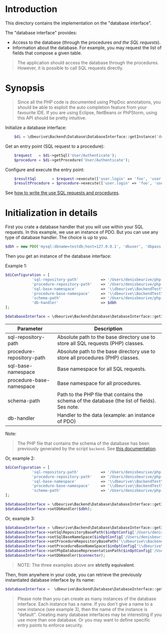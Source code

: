 # Introduction

This directory contains the implementation on the "database interface".

The "database interface" provides:
 
* Access to the database (through the procedures _and the SQL requests_).
* Information about the database.
  For example, you may request the list of fields that compose a given table.
     
> The application should access the database through the procedures. However, it is possible to call SQL requests directly.
     



# Synopsis

> Since all the PHP code is documented using PhpDoc annotations, you should be able to exploit the auto completion feature from your favourite IDE.
> If you are using Eclipse, NetBeans or PhPStorm, using this API should be pretty intuitive.

Initialize a database interface:

```php
    $di = \dbeurive\Backend\Database\DatabaseInterface::getInstance('default', $configuration);
```
    
Get an entry point (SQL request to a procedure):
   
```php
    $request   = $di->getSql('User/Authenticate');
    $procedure = $di->getProcedure('User/Authenticate'); 
```

Configure and execute the entry point:

```php
    $resultSql       = $request->execute(['user.login' => 'foo', 'user.password' => 'bar']);           
    $resultProcedure = $procedure->execute(['user.login' => 'foo', 'user.password' => 'bar']);
```       

See [how to write the use SQL requests and procedures](https://github.com/dbeurive/backend/blob/master/src/Database/EntryPoints/README.md).





# Initialization in details

First you crate a database handler that you will use within your SQL requests.
In this example, we use an instance of PDO. But you can use any type of database handler. The choice is up to you. 

```php
$dbh = new PDO('mysql:dbname=testdb;host=127.0.0.1', 'dbuser', 'dbpass');
```
 
Then you get an instance of the database interface:

Example 1:

```php
$diConfiguration = [
            'sql-repository-path'          => '/Users/denisbeurive/php-public/backend/tests/EntryPoints/Brands/MySql/Sqls',
            'procedure-repository-path'    => '/Users/denisbeurive/php-public/backend/tests/EntryPoints/Brands/MySql/Procedures',
            'sql-base-namespace'           => '\\dbeurive\\BackendTest\\EntryPoints\\Brands\\MySql\\Sqls',
            'procedure-base-namespace'     => '\\dbeurive\\BackendTest\\EntryPoints\\Brands\\MySql\\Procedures',
            'schema-path'                  => '/Users/denisbeurive/php-public/backend/tests/cache/mysql_db_schema.php',
            'db-handler'                   => $dbh
];

$databaseInterface = \dbeurive\Backend\Database\DatabaseInterface::getInstance('default', $diConfiguration);

```

| Parameter                 | Description                                                                                   |
|---------------------------|-----------------------------------------------------------------------------------------------|
| sql-repository-path       | Absolute path to the base directory use to store all SQL requests (PHP) classes.              |
| procedure-repository-path | Absolute path to the base directory use to store all procedures (PHP) classes.                |
| sql-base-namespace        | Base namespace for all SQL requests.                                                          |
| procedure-base-namespace  | Base namespace for all procedures.                                                            |
| schema-path               | Path to the PHP file that contains the schema of the database (the list of fields). Ses note. |
| db-handler                | Handler to the data (example: an instance of PDO)                                             |

Note: 

> The PHP file that contains the schema of the database has been previously generated by the script `backend`.
> See [this documentation](https://github.com/dbeurive/backend/blob/master/src/Cli/Bin/README.md).





Or, example 2:

```php
$diConfiguration = [
            'sql-repository-path'          => '/Users/denisbeurive/php-public/backend/tests/EntryPoints/Brands/MySql/Sqls',
            'procedure-repository-path'    => '/Users/denisbeurive/php-public/backend/tests/EntryPoints/Brands/MySql/Procedures',
            'sql-base-namespace'           => '\\dbeurive\\BackendTest\\EntryPoints\\Brands\\MySql\\Sqls',
            'procedure-base-namespace'     => '\\dbeurive\\BackendTest\\EntryPoints\\Brands\\MySql\\Procedures',
            'schema-path'                  => '/Users/denisbeurive/php-public/backend/tests/cache/mysql_db_schema.php'
];

$databaseInterface = \dbeurive\Backend\Database\DatabaseInterface::getInstance('default', $diConfiguration);
$databaseInterface->setDbHandler($dbh);
```

Or, example 3:

```php
$databaseInterface = \dbeurive\Backend\Database\DatabaseInterface::getInstance();
$databaseInterface->setSqlRepositoryBasePath($inOptConfig['/Users/denisbeurive/php-public/backend/tests/EntryPoints/Brands/MySql/Sqls');
$databaseInterface->setSqlBaseNameSpace($inOptConfig['/Users/denisbeurive/php-public/backend/tests/EntryPoints/Brands/MySql/Procedures');
$databaseInterface->setProcedureRepositoryBasePath('\\dbeurive\\BackendTest\\EntryPoints\\Brands\\MySql\\Sqls');
$databaseInterface->setProcedureBaseNameSpace($inOptConfig['\\dbeurive\\BackendTest\\EntryPoints\\Brands\\MySql\\Procedures');
$databaseInterface->setPhpDatabaseRepresentationPath($inOptConfig['/Users/denisbeurive/php-public/backend/tests/cache/mysql_db_schema.php');
$databaseInterface->setDbHandler($connector);
```

> NOTE: The three examples above are **strictly equivalent**.

Then, from anywhere in your code, you can retrieve the previously instantiated database interface by its name:

```php
$databaseInterface =  \dbeurive\Backend\Database\DatabaseInterface::getInstance('default');
``` 

> Please note than you can create as many instances of the database interface. Each instance has a name.
> If you don't give a name to a new instance (see example 3), then the name of the instance is "default".
> Creating many database interfaces may be interesting if you use more than one database.
> Or you may want to define specific entry points to enforce security.

